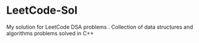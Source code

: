 # LeetCode-Sol
My solution for LeetCode DSA problems . Collection of data structures and algorithms problems solved in C++
